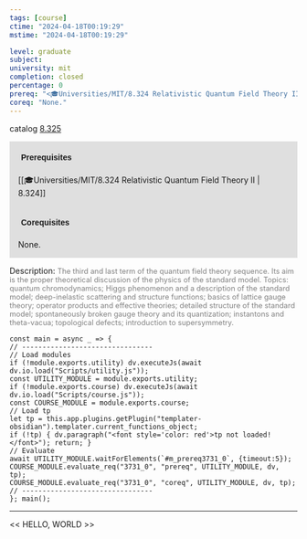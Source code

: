 ```yaml
---
tags: [course]
ctime: "2024-04-18T00:19:29"
mstime: "2024-04-18T00:19:29"

level: graduate
subject: 
university: mit
completion: closed
percentage: 0
prereq: "<🎓Universities/MIT/8.324 Relativistic Quantum Field Theory II>"
coreq: "None."
---
```


catalog [8.325](http://student.mit.edu/catalog/m8b.html#8.325)

<span style="display: block; padding: 15px; background-color: rgb(100, 100, 100, 0.2);"><font id="m_prereq3731_0" style="display: block; font-family: Arial, sans-serif; font-weight: bold; padding: 5px">Prerequisites</font><br><span id="prereq3731_0">[[🎓Universities/MIT/8.324 Relativistic Quantum Field Theory II | 8.324]]</span></span>
<span style="display: block; padding: 15px; background-color: rgb(100, 100, 100, 0.2);"><font id="m_coreq3731_0" style="display: block; font-family: Arial, sans-serif; font-weight: bold; padding: 5px">Corequisites</font><br><span id="coreq3731_0">None.</span></span>

<font style="">Description:</font>
<font style="color: grey; font-size: 0.8rem;">The third and last term of the quantum field theory sequence. Its aim is the proper theoretical discussion of the physics of the standard model. Topics: quantum chromodynamics; Higgs phenomenon and a description of the standard model; deep-inelastic scattering and structure functions; basics of lattice gauge theory; operator products and effective theories; detailed structure of the standard model; spontaneously broken gauge theory and its quantization; instantons and theta-vacua; topological defects; introduction to supersymmetry.</font>

```dataviewjs
const main = async _ => {
// --------------------------------
// Load modules
if (!module.exports.utility) dv.executeJs(await dv.io.load("Scripts/utility.js"));
const UTILITY_MODULE = module.exports.utility;
if (!module.exports.course) dv.executeJs(await dv.io.load("Scripts/course.js"));
const COURSE_MODULE = module.exports.course;
// Load tp
let tp = this.app.plugins.getPlugin("templater-obsidian").templater.current_functions_object;
if (!tp) { dv.paragraph("<font style='color: red'>tp not loaded!</font>"); return; }
// Evaluate
await UTILITY_MODULE.waitForElements(`#m_prereq3731_0`, {timeout:5});
COURSE_MODULE.evaluate_req("3731_0", "prereq", UTILITY_MODULE, dv, tp);
COURSE_MODULE.evaluate_req("3731_0", "coreq", UTILITY_MODULE, dv, tp);
// --------------------------------
}; main();
```

---

<< HELLO, WORLD >>
